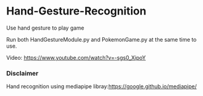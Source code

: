 # Hand-Gesture-Recognition
Use hand gesture to play game

Run both HandGestureModule.py and PokemonGame.py at the same time to use.

Video: https://www.youtube.com/watch?v=-sgs0_XipoY


### Disclaimer ###

Hand recognition using mediapipe libray:https://google.github.io/mediapipe/ 
